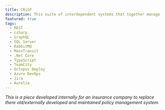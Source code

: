 ```yaml
---
title: CRiSP
description: This suite of interdependent systems that together manage the Policy management system for an insurance company.
featured: true
tags:
  - REST
  - csharp
  - GraphQL
  - SQL Server
  - RabbitMQ
  - MassTransit
  - .Net Core
  - TypeScript
  - TeamCity
  - Octopus Deploy
  - Azure DevOps
  - Jira
  - Aurelia
---
```


_This is a piece developed internally for an insurance company to replace there old/externally developed and maintained policy management system._

